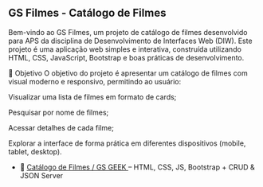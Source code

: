 ## GS Filmes - Catálogo de Filmes
Bem-vindo ao GS Filmes, um projeto de catálogo de filmes desenvolvido para APS da disciplina de Desenvolvimento de Interfaces Web (DIW). Este projeto é uma aplicação web simples e interativa, construída utilizando HTML, CSS, JavaScript, Bootstrap e boas práticas de desenvolvimento.

🎯 Objetivo
O objetivo do projeto é apresentar um catálogo de filmes com visual moderno e responsivo, permitindo ao usuário:

Visualizar uma lista de filmes em formato de cards;

Pesquisar por nome de filmes;

Acessar detalhes de cada filme;

Explorar a interface de forma prática em diferentes dispositivos (mobile, tablet, desktop).

- 🔹 [Catálogo de Filmes / GS GEEK ](https://github.com/ogomesz/GS-GEEK.git) – HTML, CSS, JS, Bootstrap + CRUD & JSON Server
